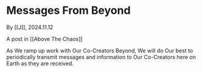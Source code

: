 # Messages From Beyond

By [[J]], 2024.11.12 

A post in [[Above The Chaos]]

As We ramp up work with Our Co-Creators Beyond, We will do Our best to periodically transmit messages and information to Our Co-Creators here on Earth as they are received. 